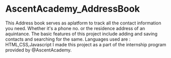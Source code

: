 # AscentAcademy_AddressBook
This Address book serves as aplatform to track all the contact information you need. Whether it's a phone no.
or the residence address of an aquintance. 
The basic features of this project include adding and saving contacts and searching for the same.
Languages used are : HTML,CSS,Javascript
I made this project as a part of the internship program provided by @AscentAcademy.
